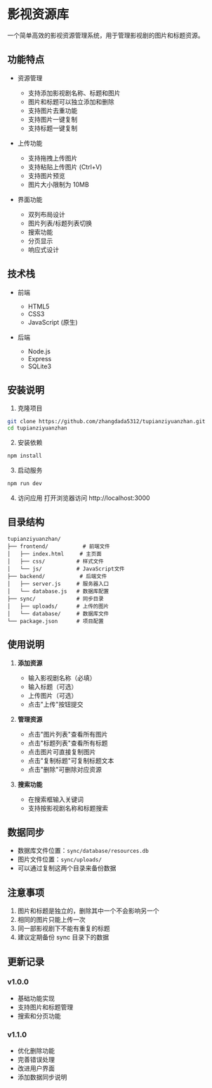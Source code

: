 # 影视资源库

一个简单高效的影视资源管理系统，用于管理影视剧的图片和标题资源。

## 功能特点

- 资源管理
  - 支持添加影视剧名称、标题和图片
  - 图片和标题可以独立添加和删除
  - 支持图片去重功能
  - 支持图片一键复制
  - 支持标题一键复制

- 上传功能
  - 支持拖拽上传图片
  - 支持粘贴上传图片 (Ctrl+V)
  - 支持图片预览
  - 图片大小限制为 10MB

- 界面功能
  - 双列布局设计
  - 图片列表/标题列表切换
  - 搜索功能
  - 分页显示
  - 响应式设计

## 技术栈

- 前端
  - HTML5
  - CSS3
  - JavaScript (原生)
  
- 后端
  - Node.js
  - Express
  - SQLite3

## 安装说明

1. 克隆项目
```bash
git clone https://github.com/zhangdada5312/tupianziyuanzhan.git
cd tupianziyuanzhan
```

2. 安装依赖
```bash
npm install
```

3. 启动服务
```bash
npm run dev
```

4. 访问应用
打开浏览器访问 http://localhost:3000

## 目录结构

```
tupianziyuanzhan/
├── frontend/           # 前端文件
│   ├── index.html     # 主页面
│   ├── css/          # 样式文件
│   └── js/           # JavaScript文件
├── backend/           # 后端文件
│   ├── server.js     # 服务器入口
│   └── database.js   # 数据库配置
├── sync/             # 同步目录
│   ├── uploads/      # 上传的图片
│   └── database/     # 数据库文件
└── package.json      # 项目配置
```

## 使用说明

1. **添加资源**
   - 输入影视剧名称（必填）
   - 输入标题（可选）
   - 上传图片（可选）
   - 点击"上传"按钮提交

2. **管理资源**
   - 点击"图片列表"查看所有图片
   - 点击"标题列表"查看所有标题
   - 点击图片可直接复制图片
   - 点击"复制标题"可复制标题文本
   - 点击"删除"可删除对应资源

3. **搜索功能**
   - 在搜索框输入关键词
   - 支持按影视剧名称和标题搜索

## 数据同步

- 数据库文件位置：`sync/database/resources.db`
- 图片文件位置：`sync/uploads/`
- 可以通过复制这两个目录来备份数据

## 注意事项

1. 图片和标题是独立的，删除其中一个不会影响另一个
2. 相同的图片只能上传一次
3. 同一部影视剧下不能有重复的标题
4. 建议定期备份 sync 目录下的数据

## 更新记录

### v1.0.0
- 基础功能实现
- 支持图片和标题管理
- 搜索和分页功能

### v1.1.0
- 优化删除功能
- 完善错误处理
- 改进用户界面
- 添加数据同步说明 